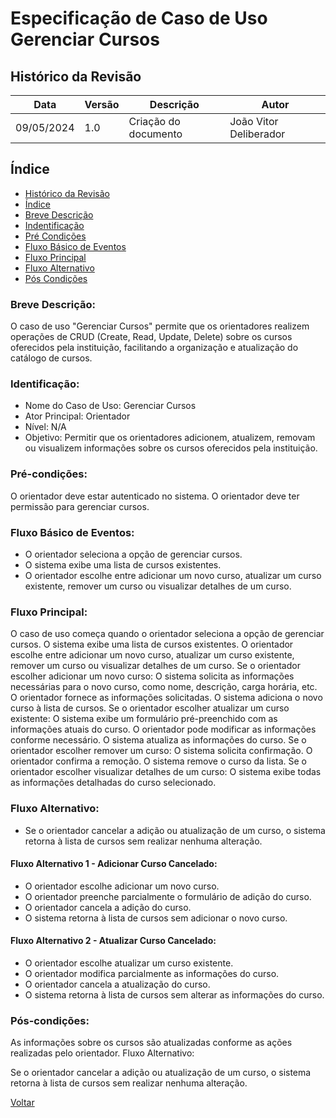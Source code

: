 # Especificação de Caso de Uso Gerenciar Cursos

## Histórico da Revisão

| Data | Versão | Descrição | Autor |
| ---- | ------ | --------- | ----- |
| 09/05/2024 | 1.0 | Criação do documento | João Vitor Deliberador  

## Índice

  - [Histórico da Revisão](#histórico-da-revisão)
  - [Índice](#índice)
  - [Breve Descrição](#breve-descrição)
  - [Indentificação](#identificação])
  - [Pré Condições](#pré-condições)
  - [Fluxo Básico de Eventos](#fluxo-básico-de-eventos)
  - [Fluxo Principal](#fluxo-principal)
  - [Fluxo Alternativo](#fluxo-alternativo)
  - [Pós Condições](#pós-condições)

### Breve Descrição:
O caso de uso "Gerenciar Cursos" permite que os orientadores realizem operações de CRUD (Create, Read, Update, Delete) sobre os cursos oferecidos pela instituição, facilitando a organização e atualização do catálogo de cursos.

### Identificação:
- Nome do Caso de Uso: Gerenciar Cursos
- Ator Principal: Orientador
- Nível: N/A
- Objetivo: Permitir que os orientadores adicionem, atualizem, removam ou visualizem informações sobre os cursos oferecidos pela instituição.

### Pré-condições:

O orientador deve estar autenticado no sistema.
O orientador deve ter permissão para gerenciar cursos.

### Fluxo Básico de Eventos:

- O orientador seleciona a opção de gerenciar cursos.
- O sistema exibe uma lista de cursos existentes.
- O orientador escolhe entre adicionar um novo curso, atualizar um curso existente, remover um curso ou visualizar detalhes de um curso.

### Fluxo Principal:
O caso de uso começa quando o orientador seleciona a opção de gerenciar cursos.
O sistema exibe uma lista de cursos existentes.
O orientador escolhe entre adicionar um novo curso, atualizar um curso existente, remover um curso ou visualizar detalhes de um curso.
Se o orientador escolher adicionar um novo curso:
O sistema solicita as informações necessárias para o novo curso, como nome, descrição, carga horária, etc.
O orientador fornece as informações solicitadas.
O sistema adiciona o novo curso à lista de cursos.
Se o orientador escolher atualizar um curso existente:
O sistema exibe um formulário pré-preenchido com as informações atuais do curso.
O orientador pode modificar as informações conforme necessário.
O sistema atualiza as informações do curso.
Se o orientador escolher remover um curso:
O sistema solicita confirmação.
O orientador confirma a remoção.
O sistema remove o curso da lista.
Se o orientador escolher visualizar detalhes de um curso:
O sistema exibe todas as informações detalhadas do curso selecionado.

### Fluxo Alternativo:

- Se o orientador cancelar a adição ou atualização de um curso, o sistema retorna à lista de cursos sem realizar nenhuma alteração.

#### Fluxo Alternativo 1 - Adicionar Curso Cancelado:

- O orientador escolhe adicionar um novo curso.
- O orientador preenche parcialmente o formulário de adição do curso.
- O orientador cancela a adição do curso.
- O sistema retorna à lista de cursos sem adicionar o novo curso.

#### Fluxo Alternativo 2 - Atualizar Curso Cancelado:

- O orientador escolhe atualizar um curso existente.
- O orientador modifica parcialmente as informações do curso.
- O orientador cancela a atualização do curso.
- O sistema retorna à lista de cursos sem alterar as informações do curso.

### Pós-condições:

As informações sobre os cursos são atualizadas conforme as ações realizadas pelo orientador.
Fluxo Alternativo:

Se o orientador cancelar a adição ou atualização de um curso, o sistema retorna à lista de cursos sem realizar nenhuma alteração.



[Voltar](readme.md)